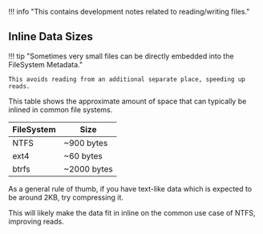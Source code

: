 !!! info "This contains development notes related to reading/writing files."

## Inline Data Sizes

!!! tip "Sometimes very small files can be directly embedded into the FileSystem Metadata."

    This avoids reading from an additional separate place, speeding up reads.

This table shows the approximate amount of space that can typically be inlined in common file systems.

| FileSystem | Size        |
| ---------- | ----------- |
| NTFS       | ~900 bytes  |
| ext4       | ~60 bytes   |
| btrfs      | ~2000 bytes |

As a general rule of thumb, if you have text-like data which is expected to be around 2KB,
try compressing it.

This will likely make the data fit in inline on the common use case of NTFS, improving reads.